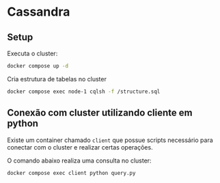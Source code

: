 # Cassandra

## Setup

Executa o cluster:

```sh
docker compose up -d
```

Cria estrutura de tabelas no cluster

```sh
docker compose exec node-1 cqlsh -f /structure.sql
```

## Conexão com cluster utilizando cliente em python

Existe um container chamado `client` que possue scripts necessário para conectar com o cluster e realizar certas operações. 

O comando abaixo realiza uma consulta no cluster:

```sh
docker compose exec client python query.py
```

